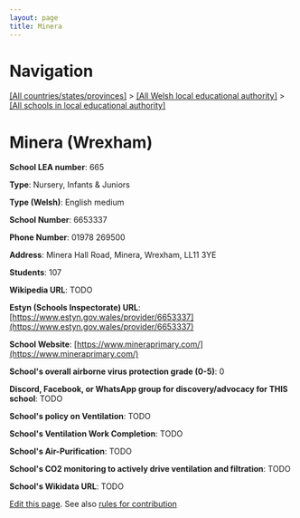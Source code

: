 ```yaml
---
layout: page
title: Minera
---
```

# Navigation

[[All countries/states/provinces]](../../..) > [[All Welsh local educational authority]](../..) > [[All schools in local educational authority]](..)

# Minera (Wrexham)

**School LEA number**: 665

**Type**: Nursery, Infants & Juniors

**Type (Welsh)**: English medium

**School Number**: 6653337

**Phone Number**: 01978 269500

**Address**: Minera Hall Road, Minera, Wrexham, LL11 3YE

**Students**: 107

**Wikipedia URL**: TODO

**Estyn (Schools Inspectorate) URL**: [https://www.estyn.gov.wales/provider/6653337](https://www.estyn.gov.wales/provider/6653337)

**School Website**: [https://www.mineraprimary.com/](https://www.mineraprimary.com/)

**School's overall airborne virus protection grade (0-5)**: 0

**Discord, Facebook, or WhatsApp group for discovery/advocacy for THIS school**: TODO

**School's policy on Ventilation**: TODO

**School's Ventilation Work Completion**: TODO

**School's Air-Purification**: TODO

**School's CO2 monitoring to actively drive ventilation and filtration**: TODO

**School's Wikidata URL**: TODO




[Edit this page](https://github.com/ventilate-schools/Wales/edit/prif/./Wrexham/Minera.md). See also [rules for contribution](../../../contribution-rules/)